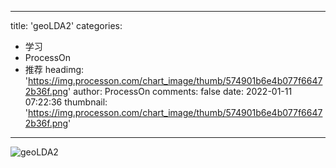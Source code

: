 
---
title: 'geoLDA2'
categories: 
 - 学习
 - ProcessOn
 - 推荐
headimg: 'https://img.processon.com/chart_image/thumb/574901b6e4b077f66472b36f.png'
author: ProcessOn
comments: false
date: 2022-01-11 07:22:36
thumbnail: 'https://img.processon.com/chart_image/thumb/574901b6e4b077f66472b36f.png'
---

<div>   
<img class="thumb" alt="geoLDA2" src="https://img.processon.com/chart_image/thumb/574901b6e4b077f66472b36f.png" referrerpolicy="no-referrer">
<p></p>  
</div>
            